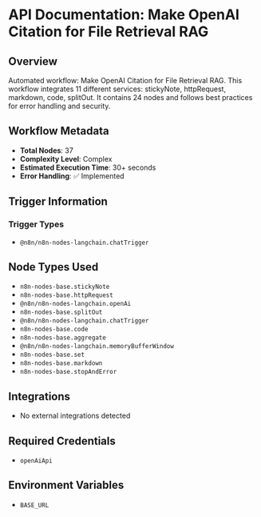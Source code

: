 # API Documentation: Make OpenAI Citation for File Retrieval RAG

## Overview
Automated workflow: Make OpenAI Citation for File Retrieval RAG. This workflow integrates 11 different services: stickyNote, httpRequest, markdown, code, splitOut. It contains 24 nodes and follows best practices for error handling and security.

## Workflow Metadata
- **Total Nodes**: 37
- **Complexity Level**: Complex
- **Estimated Execution Time**: 30+ seconds
- **Error Handling**: ✅ Implemented

## Trigger Information
### Trigger Types
- `@n8n/n8n-nodes-langchain.chatTrigger`

## Node Types Used
- `n8n-nodes-base.stickyNote`
- `n8n-nodes-base.httpRequest`
- `@n8n/n8n-nodes-langchain.openAi`
- `n8n-nodes-base.splitOut`
- `@n8n/n8n-nodes-langchain.chatTrigger`
- `n8n-nodes-base.code`
- `n8n-nodes-base.aggregate`
- `@n8n/n8n-nodes-langchain.memoryBufferWindow`
- `n8n-nodes-base.set`
- `n8n-nodes-base.markdown`
- `n8n-nodes-base.stopAndError`

## Integrations
- No external integrations detected

## Required Credentials
- `openAiApi`

## Environment Variables
- `BASE_URL`
